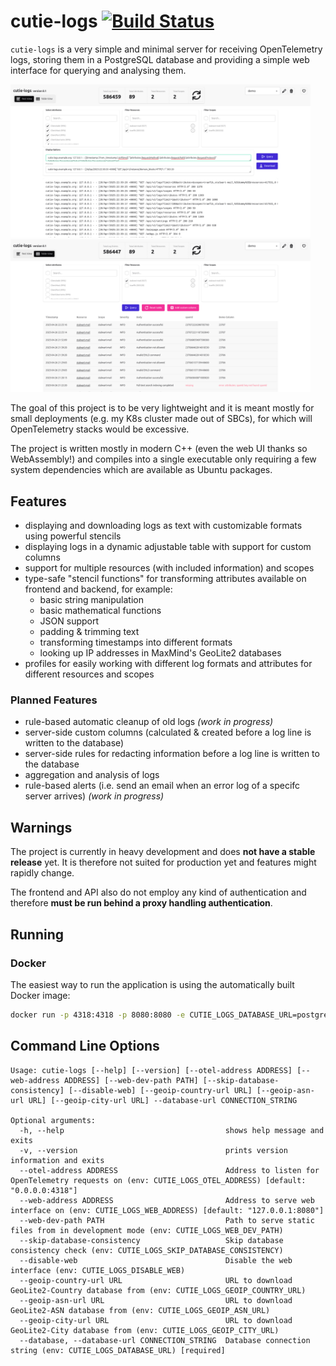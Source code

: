# cutie-logs [![Build Status](https://woodpecker.jcm.re/api/badges/29/status.svg)](https://woodpecker.jcm.re/repos/29)

`cutie-logs` is a very simple and minimal server for receiving OpenTelemetry logs,
storing them in a PostgreSQL database and providing a simple web interface for querying
and analysing them.

<img src="screenshots/text_view.png" width="480">
<img src="screenshots/table_view.png" width="480">

The goal of this project is to be very lightweight and it is meant mostly for small
deployments (e.g. my K8s cluster made out of SBCs), for which will OpenTelemetry stacks
would be excessive.

The project is written mostly in modern C++ (even the web UI thanks so WebAssembly!) and
compiles into a single executable only requiring a few system dependencies which are
available as Ubuntu packages.

## Features
- displaying and downloading logs as text with customizable formats using powerful stencils
- displaying logs in a dynamic adjustable table with support for custom columns
- support for multiple resources (with included information) and scopes
- type-safe "stencil functions" for transforming attributes available on frontend and backend, for example:
  - basic string manipulation
  - basic mathematical functions
  - JSON support
  - padding & trimming text
  - transforming timestamps into different formats
  - looking up IP addresses in MaxMind's GeoLite2 databases
- profiles for easily working with different log formats and attributes for different resources and scopes

### Planned Features
- rule-based automatic cleanup of old logs *(work in progress)*
- server-side custom columns (calculated & created before a log line is written to the database)
- server-side rules for redacting information before a log line is written to the database
- aggregation and analysis of logs
- rule-based alerts (i.e. send an email when an error log of a specifc server arrives) *(work in progress)*

## Warnings

The project is currently in heavy development and does **not have a stable release** yet.
It is therefore not suited for production yet and features might rapidly change.

The frontend and API also do not employ any kind of authentication and therefore
**must be run behind a proxy handling authentication**.

## Running

### Docker

The easiest way to run the application is using the automatically built Docker image:
```bash
docker run -p 4318:4318 -p 8080:8080 -e CUTIE_LOGS_DATABASE_URL=postgres://... ghcr.io/jncrmx/cutie-logs:latest
```

## Command Line Options
```
Usage: cutie-logs [--help] [--version] [--otel-address ADDRESS] [--web-address ADDRESS] [--web-dev-path PATH] [--skip-database-consistency] [--disable-web] [--geoip-country-url URL] [--geoip-asn-url URL] [--geoip-city-url URL] --database-url CONNECTION_STRING

Optional arguments:
  -h, --help                                    shows help message and exits
  -v, --version                                 prints version information and exits
  --otel-address ADDRESS                        Address to listen for OpenTelemetry requests on (env: CUTIE_LOGS_OTEL_ADDRESS) [default: "0.0.0.0:4318"]
  --web-address ADDRESS                         Address to serve web interface on (env: CUTIE_LOGS_WEB_ADDRESS) [default: "127.0.0.1:8080"]
  --web-dev-path PATH                           Path to serve static files from in development mode (env: CUTIE_LOGS_WEB_DEV_PATH)
  --skip-database-consistency                   Skip database consistency check (env: CUTIE_LOGS_SKIP_DATABASE_CONSISTENCY)
  --disable-web                                 Disable the web interface (env: CUTIE_LOGS_DISABLE_WEB)
  --geoip-country-url URL                       URL to download GeoLite2-Country database from (env: CUTIE_LOGS_GEOIP_COUNTRY_URL)
  --geoip-asn-url URL                           URL to download GeoLite2-ASN database from (env: CUTIE_LOGS_GEOIP_ASN_URL)
  --geoip-city-url URL                          URL to download GeoLite2-City database from (env: CUTIE_LOGS_GEOIP_CITY_URL)
  --database, --database-url CONNECTION_STRING  Database connection string (env: CUTIE_LOGS_DATABASE_URL) [required]
```
